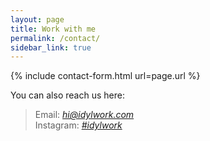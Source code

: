 ```yaml
---
layout: page
title: Work with me
permalink: /contact/
sidebar_link: true
---
```

  {% include contact-form.html url=page.url %}

You can also reach us here:
> Email: *hi@idylwork.com*  
> Instagram: *[#idylwork](https://www.instagram.com/idylwork/)*  


